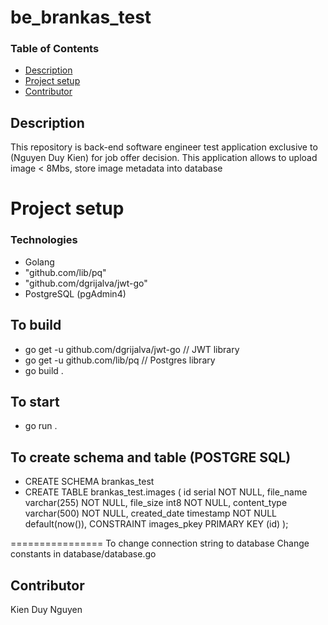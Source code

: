 # be_brankas_test


### Table of Contents
- [Description](#description)
- [Project setup](#project-setup)
- [Contributor](#contributor)

## Description
This repository is back-end software engineer test application exclusive to (Nguyen Duy Kien) for job offer decision. 
This application allows to upload image < 8Mbs, store image metadata into database

# Project setup

### Technologies
- Golang
- "github.com/lib/pq"
- "github.com/dgrijalva/jwt-go"
- PostgreSQL (pgAdmin4)

## To build
- go get -u github.com/dgrijalva/jwt-go // JWT library
- go get -u github.com/lib/pq           // Postgres library
- go build .

## To start
- go run .

## To create schema and table (POSTGRE SQL)
- CREATE SCHEMA brankas_test
- CREATE TABLE brankas_test.images (
	id serial NOT NULL,
	file_name varchar(255) NOT NULL,
	file_size int8 NOT NULL,
	content_type varchar(500) NOT NULL,
	created_date timestamp NOT NULL default(now()),
	CONSTRAINT images_pkey PRIMARY KEY (id)
);

================
To change connection string to database
Change constants in database/database.go


## Contributor
Kien Duy Nguyen
